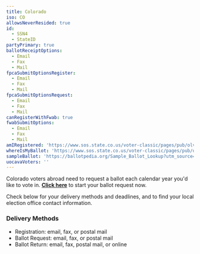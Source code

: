 ```yaml
---
title: Colorado
iso: CO
allowsNeverResided: true
id:
  - SSN4
  - StateID
partyPrimary: true
ballotReceiptOptions:
  - Email
  - Fax
  - Mail
fpcaSubmitOptionsRegister:
  - Email
  - Fax
  - Mail
fpcaSubmitOptionsRequest:
  - Email
  - Fax
  - Mail
canRegisterWithFwab: true
fwabSubmitOptions:
  - Email
  - Fax
  - Mail
amIRegistered: 'https://www.sos.state.co.us/voter-classic/pages/pub/olvr/findVoterReg.xhtml'
whereIsMyBallot: 'https://www.sos.state.co.us/voter-classic/pages/pub/olvr/findVoterReg.xhtml'
sampleBallot: 'https://ballotpedia.org/Sample_Ballot_Lookup?utm_source=ballotpedia&utm_campaign=sample_ballot_frontpage'
uocavaVoters: ''
---
```

Colorado voters abroad need to request a ballot each calendar year you'd like to vote in. [**Click here**](https://www.votefromabroad.org) to start your ballot request now.

Check below for your delivery methods and deadlines, and to find your local election office contact information.

### Delivery Methods

* Registration: email, fax, or postal mail
* Ballot Request: email, fax, or postal mail
* Ballot Return: email, fax, postal mail, or online
